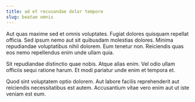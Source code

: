 ```yaml
---
title: ad et recusandae dolor tempore
slug: beatae omnis
---
```


Aut quas maxime sed et omnis voluptates. Fugiat dolores quisquam repellat officia. Sed ipsum nemo aut sit quibusdam molestias dolores. Minima repudiandae voluptatibus nihil dolorem. Eum tenetur non. Reiciendis quas eos nemo repellendus enim unde ullam quia.

Sit repudiandae distinctio quae nobis. Atque alias enim. Vel odio ullam officiis sequi ratione harum. Et modi pariatur unde enim et tempora et.

Quod sint voluptatem optio dolorem. Aut labore facilis reprehenderit aut reiciendis necessitatibus est autem. Accusantium vitae vero enim aut ut iste veniam est eum.
